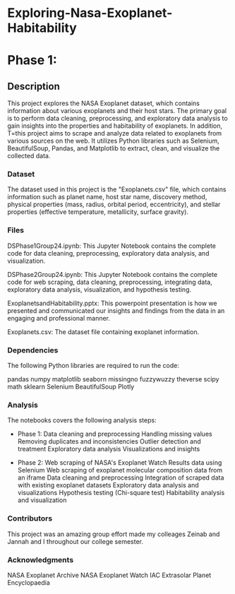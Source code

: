 # Exploring-Nasa-Exoplanet-Habitability

# Phase 1: 
## Description
This project explores the NASA Exoplanet dataset, which contains information about various exoplanets and their host stars. The primary goal is to perform data cleaning, preprocessing, and exploratory data analysis to gain insights into the properties and habitability of exoplanets. In addition, T=this project aims to scrape and analyze data related to exoplanets from various sources on the web. It utilizes Python libraries such as Selenium, BeautifulSoup, Pandas, and Matplotlib to extract, clean, and visualize the collected data.

### Dataset
The dataset used in this project is the "Exoplanets.csv" file, which contains information such as planet name, host star name, discovery method, physical properties (mass, radius, orbital period, eccentricity), and stellar properties (effective temperature, metallicity, surface gravity).

### Files

DSPhase1Group24.ipynb: This Jupyter Notebook contains the complete code for data cleaning, preprocessing, exploratory data analysis, and visualization.

DSPhase2Group24.ipynb: This Jupyter Notebook contains the complete code for web scraping, data cleaning, preprocessing, integrating data, exploratory data analysis, visualization, and hypothesis testing.

ExoplanetsandHabitability.pptx: This powerpoint presentation is how we presented and communicated our insights and findings from the data in an engaging and professional manner.

Exoplanets.csv: The dataset file containing exoplanet information.

### Dependencies
The following Python libraries are required to run the code:

pandas
numpy
matplotlib
seaborn
missingno
fuzzywuzzy
theverse
scipy
math
sklearn
Selenium
BeautifulSoup
Plotly

### Analysis
The notebooks covers the following analysis steps:
- Phase 1:
Data cleaning and preprocessing
Handling missing values
Removing duplicates and inconsistencies
Outlier detection and treatment
Exploratory data analysis
Visualizations and insights

- Phase 2:
Web scraping of NASA's Exoplanet Watch Results data using Selenium
Web scraping of exoplanet molecular composition data from an iframe
Data cleaning and preprocessing
Integration of scraped data with existing exoplanet datasets
Exploratory data analysis and visualizations
Hypothesis testing (Chi-square test)
Habitability analysis and visualization

### Contributors
This project was an amazing group effort made my colleages Zeinab and Jannah and I throughout our college semester. 

### Acknowledgments
NASA Exoplanet Archive
NASA Exoplanet Watch
IAC Extrasolar Planet Encyclopaedia
